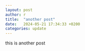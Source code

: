 ```yaml
---
layout: post
author: r
title:  "another post"
date:   2024-05-21 17:34:33 +0200
categories: update
---
```

this is another post
